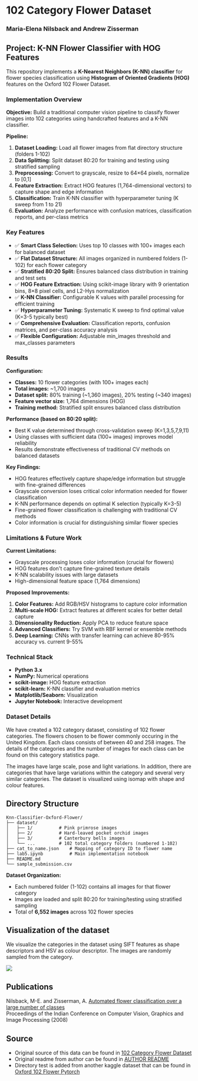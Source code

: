 # 102 Category Flower Dataset

<h3>Maria-Elena Nilsback and Andrew Zisserman</h3>

## Project: K-NN Flower Classifier with HOG Features

This repository implements a **K-Nearest Neighbors (K-NN) classifier** for flower species classification using **Histogram of Oriented Gradients (HOG)** features on the Oxford 102 Flower Dataset.

### Implementation Overview

**Objective:** Build a traditional computer vision pipeline to classify flower images into 102 categories using handcrafted features and a K-NN classifier.

**Pipeline:**

1. **Dataset Loading:** Load all flower images from flat directory structure (folders 1-102)
2. **Data Splitting:** Split dataset 80:20 for training and testing using stratified sampling
3. **Preprocessing:** Convert to grayscale, resize to 64×64 pixels, normalize to [0,1]
4. **Feature Extraction:** Extract HOG features (1,764-dimensional vectors) to capture shape and edge information
5. **Classification:** Train K-NN classifier with hyperparameter tuning (K sweep from 1 to 21)
6. **Evaluation:** Analyze performance with confusion matrices, classification reports, and per-class metrics

### Key Features

- ✅ **Smart Class Selection:** Uses top 10 classes with 100+ images each for balanced dataset
- ✅ **Flat Dataset Structure:** All images organized in numbered folders (1-102) for each flower category
- ✅ **Stratified 80:20 Split:** Ensures balanced class distribution in training and test sets
- ✅ **HOG Feature Extraction:** Using scikit-image library with 9 orientation bins, 8×8 pixel cells, and L2-Hys normalization
- ✅ **K-NN Classifier:** Configurable K values with parallel processing for efficient training
- ✅ **Hyperparameter Tuning:** Systematic K sweep to find optimal value (K=3-5 typically best)
- ✅ **Comprehensive Evaluation:** Classification reports, confusion matrices, and per-class accuracy analysis
- ✅ **Flexible Configuration:** Adjustable min_images threshold and max_classes parameters

### Results

**Configuration:**

- **Classes:** 10 flower categories (with 100+ images each)
- **Total images:** ~1,700 images
- **Dataset split:** 80% training (~1,360 images), 20% testing (~340 images)
- **Feature vector size:** 1,764 dimensions (HOG)
- **Training method:** Stratified split ensures balanced class distribution

**Performance (based on 80:20 split):**

- Best K value determined through cross-validation sweep (K=1,3,5,7,9,11)
- Using classes with sufficient data (100+ images) improves model reliability
- Results demonstrate effectiveness of traditional CV methods on balanced datasets

**Key Findings:**

- HOG features effectively capture shape/edge information but struggle with fine-grained differences
- Grayscale conversion loses critical color information needed for flower classification
- K-NN performance depends on optimal K selection (typically K=3-5)
- Fine-grained flower classification is challenging with traditional CV methods
- Color information is crucial for distinguishing similar flower species

### Limitations & Future Work

**Current Limitations:**

- Grayscale processing loses color information (crucial for flowers)
- HOG features don't capture fine-grained texture details
- K-NN scalability issues with large datasets
- High-dimensional feature space (1,764 dimensions)

**Proposed Improvements:**

1. **Color Features:** Add RGB/HSV histograms to capture color information
2. **Multi-scale HOG:** Extract features at different scales for better detail capture
3. **Dimensionality Reduction:** Apply PCA to reduce feature space
4. **Advanced Classifiers:** Try SVM with RBF kernel or ensemble methods
5. **Deep Learning:** CNNs with transfer learning can achieve 80-95% accuracy vs. current 9-55%

### Technical Stack

- **Python 3.x**
- **NumPy:** Numerical operations
- **scikit-image:** HOG feature extraction
- **scikit-learn:** K-NN classifier and evaluation metrics
- **Matplotlib/Seaborn:** Visualization
- **Jupyter Notebook:** Interactive development

### Dataset Details

We have created a 102 category dataset, consisting of 102 flower categories. The flowers chosen to be flower commonly occuring in the United Kingdom. Each class consists of between 40 and 258 images. The details of the categories and the number of images for each class can be found on this category statistics page.

The images have large scale, pose and light variations. In addition, there are categories that have large variations within the category and several very similar categories. The dataset is visualized using isomap with shape and colour features.

## Directory Structure

```
Knn-Classifier-Oxford-Flower/
├── dataset/
│   ├── 1/          # Pink primrose images
│   ├── 2/          # Hard-leaved pocket orchid images
│   ├── 3/          # Canterbury bells images
│   └── ...         # 102 total category folders (numbered 1-102)
├── cat_to_name.json    # Mapping of category ID to flower name
├── lab5.ipynb          # Main implementation notebook
├── README.md
└── sample_submission.csv
```

**Dataset Organization:**

- Each numbered folder (1-102) contains all images for that flower category
- Images are loaded and split 80:20 for training/testing using stratified sampling
- Total of **6,552 images** across 102 flower species

## Visualization of the dataset

We visualize the categories in the dataset using SIFT features as shape descriptors and HSV as colour descriptor. The images are randomly sampled from the category.

![](https://i.imgur.com/Tl6TKUC.png)

## Publications

Nilsback, M-E. and Zisserman, A.
<a href="https://www.robots.ox.ac.uk/~vgg/publications/2008/Nilsback08/">Automated flower classification over a large number of classes</a>  
Proceedings of the Indian Conference on Computer Vision, Graphics and Image Processing (2008)

## Source

- Original source of this data can be found in <a href="https://www.robots.ox.ac.uk/~vgg/data/flowers/102/"> 102 Category Flower Dataset</a>
- Original readme from author can be found in <a href="https://www.robots.ox.ac.uk/~vgg/data/flowers/102/README.txt">AUTHOR README</a>
- Directory test is added from another kaggle dataset that can be found in <a href="https://www.kaggle.com/c/oxford-102-flower-pytorch/">Oxford 102 Flower Pytorch</a>

